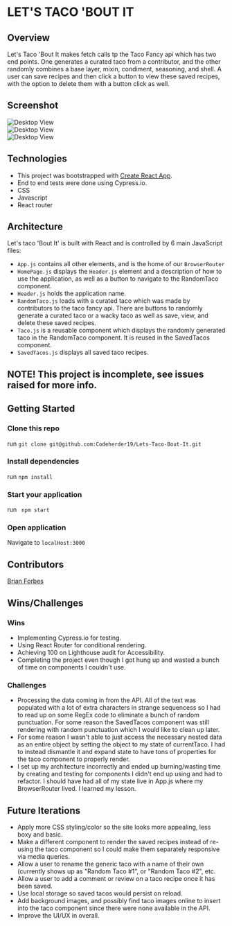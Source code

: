 # LET'S TACO 'BOUT IT

## Overview
Let's Taco 'Bout It makes fetch calls tp the Taco Fancy api which has two end points. One generates a curated taco from a contributor, and the other randomly combines a base layer, mixin, condiment, seasoning, and shell. A user can save recipes and then click a button to view these saved recipes, with the option to delete them with a button click as well.

## Screenshot
![Desktop View](https://i.imgur.com/vT7tXT7.png)</br>
![Desktop View](https://i.imgur.com/wnJ6Mbv.png)</br>
![Desktop View](https://i.imgur.com/v077IQX.png)</br>




## Technologies

- This project was bootstrapped with [Create React App](https://github.com/facebook/create-react-app).
- End to end tests were done using Cypress.io.
- CSS
- Javascript
- React router


## Architecture

Let's taco 'Bout It' is built with React and is controlled by 6 main JavaScript files:
  - ```App.js``` contains all other elements, and is the home of our ```BrowserRouter```
  - ```HomePage.js``` displays the ```Header.js``` element and a description of how to use the application, as well as a button to navigate to the RandomTaco component.
  - ```Header.js``` holds the application name.
  - ```RandomTaco.js``` loads with a curated taco which was made by contributors to the taco fancy api. There are buttons to randomly generate a curated taco or a wacky taco as well as save, view, and delete these saved recipes.
  - ```Taco.js``` is a reusable component which displays the randomly generated taco in the RandomTaco component. It is reused in the SavedTacos component.
  - ```SavedTacos.js``` displays all saved taco recipes.

## NOTE! This project is incomplete, see issues raised for more info.

## Getting Started
### Clone this repo
run ```git clone git@github.com:Codeherder19/Lets-Taco-Bout-It.git```
### Install dependencies
run ```npm install```
### Start your application
run ``` npm start```
### Open application
Navigate to ```localHost:3000```

## Contributors
[Brian Forbes](https://github.com/Codeherder19)

## Wins/Challenges

### Wins
  - Implementing Cypress.io for testing.
  - Using React Router for conditional rendering.
  - Achieving 100 on Lighthouse audit for Accessibility.
  - Completing the project even though I got hung up and wasted a bunch of time on components I couldn't use.

### Challenges
  - Processing the data coming in from the API. All of the text was populated with a lot of extra characters in strange sequencess so I had to read up on some RegEx code to eliminate a bunch of random punctuation. For some reason the SavedTacos component was still rendering with random punctuation which I would like to clean up later.
  - For some reason I wasn't able to just access the necessary nested data as an entire object by setting the object to my state of currentTaco. I had to instead dismantle it and expand state to have tons of properties for the taco component to properly render.
  - I set up my architecture incorrectly and ended up burning/wasting time by creating and testing for components I didn't end up using and had to refactor. I should have had all of my state live in App.js where my BrowserRouter lived. I learned my lesson.

## Future Iterations
  - Apply more CSS styling/color so the site looks more appealing, less boxy and basic.
  - Make a different component to render the saved recipes instead of re-using the taco component so I could make them separately responsive via media queries.
  - Allow a user to rename the generic taco with a name of their own (currently shows up as "Random Taco #1", or "Random Taco #2", etc.
  - Allow a user to add a comment or review on a taco recipe once it has been saved.
  - Use local storage so saved tacos would persist on reload.
  - Add background images, and possibly find taco images online to insert into the taco component since there were none available in the API.
  - Improve the UI/UX in overall.
